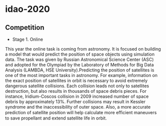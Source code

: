 # idao-2020

## Competition
* Stage 1. Online
 
This year the online task is coming from astronomy. It is focused on building a model that would predict the position of space objects using simulation data. The task was given by Russian Astronomical Science Center (ASC) and adopted for the Olympiad by the Laboratory of Methods for Big Data Analysis (LAMBDA, HSE University).Predicting the position of satellites is one of the most important tasks in astronomy. For example, information on the exact position of satellites in orbit is necessary to avoid extremely dangerous satellite collisions. Each collision leads not only to satellites destruction, but also results in thousands of space debris pieces. For instance, Iridium-Coscos collision in 2009 increased number of space debris by approximately 13%. Further collisions may result in Kessler syndrome and the inaccessibility of outer space. Also, a more accurate prediction of satellite position will help calculate more eﬃcient maneuvers to save propellant and extend satellite life in orbit.
